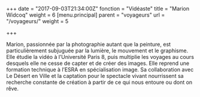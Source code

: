 +++
date = "2017-09-03T21:34:00Z"
fonction = "Vidéaste"
title = "Marion Widcoq"
weight = 6
[menu.principal]
parent = "voyageurs"
url = "/voyageurs/"
weight = 5

+++


Marion, passionnée par la photographie autant que la peinture, est particulièrement subjuguée par la lumière, le mouvement et le graphisme. Elle étudie la vidéo à l’Université Paris 8, puis multiplie les voyages au cours desquels elle ne cesse de capter et de créer des images. Elle reprend une formation technique à l’ESRA en spécialisation image. Sa collaboration avec Le Désert en Ville et la captation pour le spectacle vivant nourrissent sa recherche constante de création à partir de ce qui nous entoure ou dont on rêve.